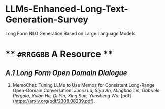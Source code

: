 # LLMs-Enhanced-Long-Text-Generation-Survey
Long Form NLG Generation  Based on Large Language Models
# ** 	`#RRGGBB` A Resource **
## _A.1 Long Form Open Domain Dialogue_
1. MemoChat: Tuning LLMs to Use Memos for Consistent Long-Range Open-Domain Conversation. _Junru Lu, Siyu An, Mingbao Lin, Gabriele Pergola, Yulan He, Di Yin, Xing Sun, Yunsheng Wu._ [pdf] (https://arxiv.org/pdf/2308.08239.pdf).
